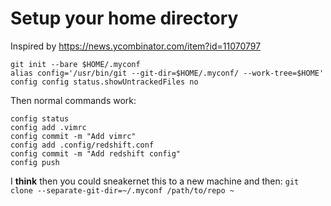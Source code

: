 # Setup your home directory
Inspired by https://news.ycombinator.com/item?id=11070797

```
git init --bare $HOME/.myconf
alias config='/usr/bin/git --git-dir=$HOME/.myconf/ --work-tree=$HOME'
config config status.showUntrackedFiles no
```

Then normal commands work:
```
config status
config add .vimrc
config commit -m "Add vimrc"
config add .config/redshift.conf
config commit -m "Add redshift config"
config push
```

I **think** then you could sneakernet this to a new machine and then:
`git clone --separate-git-dir=~/.myconf /path/to/repo ~`
